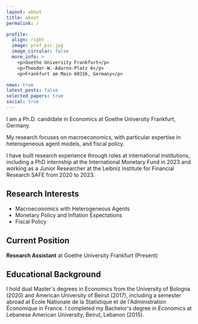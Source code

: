 ```yaml
---
layout: about
title: about
permalink: /

profile:
  align: right
  image: prof_pic.jpg
  image_circular: false
  more_info: >
    <p>Goethe University Frankfurt</p>
    <p>Theodor-W.-Adorno-Platz 6</p>
    <p>Frankfurt am Main 60316, Germany</p>

news: true
latest_posts: false
selected_papers: true
social: true
---
```


I am a Ph.D. candidate in Economics at Goethe University Frankfurt, Germany.

My research focuses on macroeconomics, with particular expertise in heterogeneous agent models, and fiscal policy.

I have built research experience through roles at international institutions, including a PhD internship at the International Monetary Fund in 2023 and working as a Junior Researcher at the Leibniz Institute for Financial Research SAFE from 2020 to 2023.

## Research Interests
- Macroeconomics with Heterogeneous Agents
- Monetary Policy and Inflation Expectations
- Fiscal Policy

## Current Position
**Research Assistant** at Goethe University Frankfurt (Present)

## Educational Background
I hold dual Master's degrees in Economics from the University of Bologna (2020) and American University of Beirut (2017), including a semester abroad at École Nationale de la Statistique et de l'Administration Économique in France. I completed my Bachelor's degree in Economics at Lebanese American University, Beirut, Lebanon (2015).
